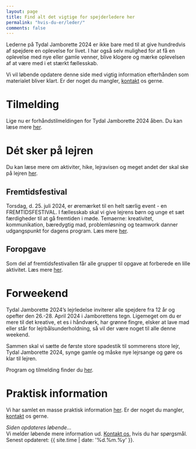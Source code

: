```yaml
---
layout: page
title: Find alt det vigtige for spejderledere her
permalink: "hvis-du-er/leder/"
comments: false
---
```


Lederne på Tydal Jamborette 2024 er ikke bare med til at give hundredvis af spejdere en oplevelse for livet. I har også selv mulighed for at få en oplevelse med nye eller gamle venner, blive klogere og mærke oplevelsen af at være med i et stærkt fællesskab.

Vi vil løbende opdatere denne side med vigtig information efterhånden som materialet bliver klart. Er der noget du mangler, [kontakt](/kontakt/) os gerne.

# Tilmelding

Lige nu er forhåndstilmeldingen for Tydal Jamborette 2024 åben. Du kan læse mere [her](/tilmelding/).

# Dét sker på lejren

Du kan læse mere om aktiviter, hike, lejravisen og meget andet der skal ske på lejren [her](/program/).

## Fremtidsfestival

Torsdag, d. 25. juli 2024, er øremærket til en helt særlig event - en FREMTIDSFESTIVAL. I fællesskab skal vi give lejrens børn og unge et sæt færdigheder til at gå fremtiden i møde. Temaerne: kreativitet, kommunikation, bæredygtig mad, problemløsning og teamwork danner udgangspunkt for dagens program. Læs mere [her](/fremtidsfestival).

## Foropgave

Som del af fremtidsfestivallen får alle grupper til opgave at forberede en lille aktivitet. Læs mere [her](/fremtidsfestival).

# Forweekend

Tydal Jamborette 2024’s lejrledelse inviterer alle spejdere fra 12 år og opefter den 26.-28. April 2024 i Jamborettens tegn. Ligemeget om du er mere til det kreative, et es i håndværk, har grønne fingre, elsker at lave mad eller står for lejrbålsunderholdning, så vil der være noget til alle denne weekend.

Sammen skal vi sætte de første store spadestik til sommerens store lejr, Tydal Jamborette 2024, synge gamle og måske nye lejrsange og gøre os klar til lejren.

Program og tilmelding finder du [her](/forweekend).

# Praktisk information

Vi har samlet en masse praktisk information [her](/praktisk-information/). Er der noget du mangler, [kontakt](/kontakt/) os gerne.

<div class="jumbotron mt-5">
<i>Siden opdateres løbende...</i>
<br>
Vi melder løbende mere information ud. <a href="/kontakt/">Kontakt os</a>, hvis du har spørgsmål.
<br>
Senest opdateret: {{ site.time | date: '%d.%m.%y' }}.
</div>
